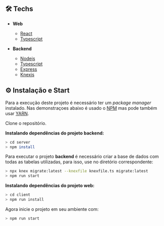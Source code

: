 ## 🛠 Techs

- **Web**

  - [React](https://reactjs.org/)
  - [Typescript](https://www.typescriptlang.org/)

- **Backend**
  - [Nodejs](https://nodejs.org/en/)
  - [Typescript](https://www.typescriptlang.org/)
  - [Express](https://expressjs.com/)
  - [Knexjs](http://knexjs.org/)

## ⚙ Instalação e Start

Para a execução deste projeto é necessário ter um _package manager_ instalado. Nas demonstraçoes abaixo é usado o [NPM](https://www.npmjs.com/) mas pode também usar [YARN](https://yarnpkg.com/).

Clone o repositório.

**Instalando dependências do projeto backend:**

```bash
> cd server
> npm install
```

Para executar o projeto **backend** é necessário criar a base de dados com todas as tabelas utilizadas, para isso, use no diretório correspondente:

```bash
> npx knex migrate:latest --knexfile knexfile.ts migrate:latest
> npm run start
```

**Instalando dependências do projeto web:**

```bash
> cd client
> npm run install
```

Agora inicie o projeto em seu ambiente com:

```bash
> npm run start
```
